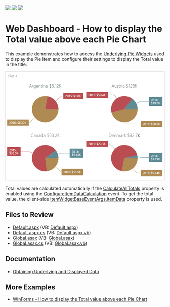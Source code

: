 <!-- default badges list -->
![](https://img.shields.io/endpoint?url=https://codecentral.devexpress.com/api/v1/VersionRange/128580193/21.1.5%2B)
[![](https://img.shields.io/badge/Open_in_DevExpress_Support_Center-FF7200?style=flat-square&logo=DevExpress&logoColor=white)](https://supportcenter.devexpress.com/ticket/details/T543185)
[![](https://img.shields.io/badge/📖_How_to_use_DevExpress_Examples-e9f6fc?style=flat-square)](https://docs.devexpress.com/GeneralInformation/403183)
<!-- default badges end -->

# Web Dashboard - How to display the Total value above each Pie Chart

<p>This example demonstrates how to access the <a href="https://docs.devexpress.com/Dashboard/117573/web-dashboard/aspnet-web-forms-dashboard-control/access-to-underlying-widgets?p=netframework">Underlying Pie Widgets</a> used to display the Pie Item and configure their settings to display the Total value in the title.

![Pies](./images/pies.png)

Total values are calculated automatically if the <a href="https://docs.devexpress.com/Dashboard/DevExpress.DashboardWeb.ConfigureItemDataCalculationWebEventArgs.CalculateAllTotals">CalculateAllTotals</a> property is enabled using the <a href="https://docs.devexpress.com/Dashboard/DevExpress.DashboardWeb.ASPxDashboard.ConfigureItemDataCalculation?p=netframework">ConfigureItemDataCalculation</a> event. To get the total value, the client-side <a href="https://docs.devexpress.com/Dashboard/js-DevExpress.Dashboard.ItemWidgetBaseEventArgs#js_devexpress_dashboard_itemwidgetbaseeventargs_itemdata">ItemWidgetBaseEventArgs.itemData</a> property is used. 


## Files to Review

* [Default.aspx](./CS/ASPxDashboard/Default.aspx) (VB: [Default.aspx](./VB/ASPxDashboard/Default.aspx))
* [Default.aspx.cs](./CS/ASPxDashboard/Default.aspx.cs) (VB: [Default.aspx.vb](./VB/ASPxDashboard/Default.aspx.vb))
* [Global.asax](./CS/ASPxDashboard/Global.asax) (VB: [Global.asax](./VB/ASPxDashboard/Global.asax))
* [Global.asax.cs](./CS/ASPxDashboard/Global.asax.cs) (VB: [Global.asax.vb](./VB/ASPxDashboard/Global.asax.vb))

## Documentation

* [Obtaining Underlying and Displayed Data](https://docs.devexpress.com/Dashboard/403003/web-dashboard/dashboard-control-for-javascript-applications-jquery-knockout-etc/obtain-underlying-and-displayed-data?p=netframework)

## More Examples 

* [WinForms - How to display the Total value above each Pie Chart](https://github.com/DevExpress-Examples/how-to-display-the-total-value-above-each-pie-chart)